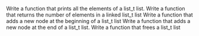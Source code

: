 Write a function that prints all the elements of a list_t list.
Write a function that returns the number of elements in a linked list_t list
Write a function that adds a new node at the beginning of a list_t list
Write a function that adds a new node at the end of a list_t list.
Write a function that frees a list_t list
